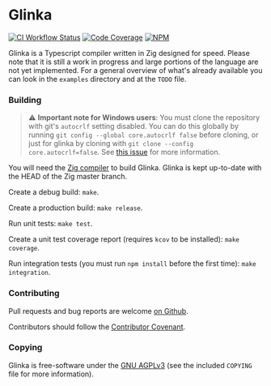 # Glinka

[![CI Workflow Status](https://github.com/oetherington/glinka/actions/workflows/ci.yml/badge.svg)](https://github.com/oetherington/glinka/actions)
[![Code Coverage](https://img.shields.io/badge/coverage-%3E90%25-informational)](https://www.etherington.io/glinka-code-coverage/)
[![NPM](https://nodei.co/npm/glinka.png?mini=true)](https://npmjs.org/package/glinka)

Glinka is a Typescript compiler written in Zig designed for speed. Please note
that it is still a work in progress and large portions of the language are not
yet implemented. For a general overview of what's already available you can look
in the `examples` directory and at the `TODO` file.

### Building

 > :warning: **Important note for Windows users**: You must clone the
   repository with git's `autocrlf` setting disabled. You can do this globally
   by running `git config --global core.autocrlf false` before cloning, or just
   for glinka by cloning with `git clone --config core.autocrlf=false`. See
   [this issue](https://github.com/ziglang/zig/issues/9257) for more
   information.

You will need the [Zig compiler](https://ziglang.org/download/) to build
Glinka. Glinka is kept up-to-date with the HEAD of the Zig master branch.

Create a debug build: `make`.

Create a production build: `make release`.

Run unit tests: `make test`.

Create a unit test coverage report (requires `kcov` to be installed):
`make coverage`.

Run integration tests (you must run `npm install` before the first time):
`make integration`.

### Contributing

Pull requests and bug reports are welcome
[on Github](https://github.com/oetherington/glinka).

Contributors should follow the
[Contributor Covenant](https://www.contributor-covenant.org/version/2/1/code_of_conduct/).

### Copying

Glinka is free-software under the
[GNU AGPLv3](https://www.gnu.org/licenses/agpl-3.0.en.html) (see the included
`COPYING` file for more information).
